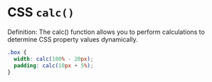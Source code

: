 # CSS `calc()`
Definition: The calc() function allows you to perform calculations to determine CSS property values dynamically.

```css
.box {
  width: calc(100% - 20px);
  padding: calc(10px + 5%);
}
```
